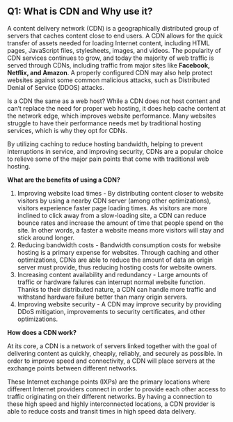 ## Q1: What is CDN and Why use it?
A content delivery network (CDN) is a geographically distributed group of servers that caches content close to end users. A CDN allows for the quick transfer of assets needed for loading Internet content, including HTML pages, JavaScript files, stylesheets, images, and videos. The popularity of CDN services continues to grow, and today the majority of web traffic is served through CDNs, including traffic from major sites like **Facebook, Netflix, and Amazon**.
A properly configured CDN may also help protect websites against some common malicious attacks, such as Distributed Denial of Service (DDOS) attacks.
 
 
Is a CDN the same as a web host?
While a CDN does not host content and can’t replace the need for proper web hosting, it does help cache content at the network edge, which improves website performance. Many websites struggle to have their performance needs met by traditional hosting services, which is why they opt for CDNs.

By utilizing caching to reduce hosting bandwidth, helping to prevent interruptions in service, and improving security, CDNs are a popular choice to relieve some of the major pain points that come with traditional web hosting.

**What are the benefits of using a CDN?**
1. Improving website load times - By distributing content closer to website visitors by using a nearby CDN server (among other optimizations), visitors experience faster page loading times. As visitors are more inclined to click away from a slow-loading site, a CDN can reduce bounce rates and increase the amount of time that people spend on the site. In other words, a faster a website means more visitors will stay and stick around longer.
2. Reducing bandwidth costs - Bandwidth consumption costs for website hosting is a primary expense for websites. Through caching and other optimizations, CDNs are able to reduce the amount of data an origin server must provide, thus reducing hosting costs for website owners.
3. Increasing content availability and redundancy - Large amounts of traffic or hardware failures can interrupt normal website function. Thanks to their distributed nature, a CDN can handle more traffic and withstand hardware failure better than many origin servers.
4. Improving website security - A CDN may improve security by providing DDoS mitigation, improvements to security certificates, and other optimizations.


**How does a CDN work?**

At its core, a CDN is a network of servers linked together with the goal of delivering content as quickly, cheaply, reliably, and securely as possible. In order to improve speed and connectivity, a CDN will place servers at the exchange points between different networks.

These Internet exchange points (IXPs) are the primary locations where different Internet providers connect in order to provide each other access to traffic originating on their different networks. By having a connection to these high speed and highly interconnected locations, a CDN provider is able to reduce costs and transit times in high speed data delivery.
